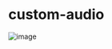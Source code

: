 # custom-audio

![image](https://github.com/user-attachments/assets/cb1faabd-2206-450d-b83f-be66c2a10c4f)
